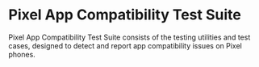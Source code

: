 # Pixel App Compatibility Test Suite

Pixel App Compatibility Test Suite consists of the testing utilities and test
cases, designed to detect and report app compatibility issues on Pixel phones.
